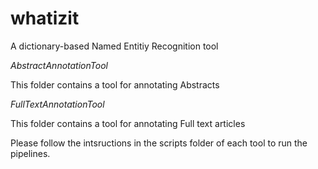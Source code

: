 # whatizit
A dictionary-based Named Entitiy Recognition tool

*AbstractAnnotationTool*
  
This folder contains a tool for annotating Abstracts



*FullTextAnnotationTool*

This folder contains a tool for annotating Full text articles


Please follow the intsructions in the scripts folder of each tool to run the pipelines.

